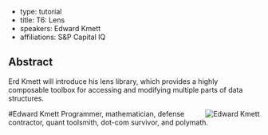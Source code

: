 - type: tutorial
- title: T6: Lens
- speakers: Edward Kmett
- affiliations: S&P Capital IQ

## Abstract
Erd Kmett will introduce his lens library, which provides a highly
composable toolbox for accessing and modifying multiple parts of data
structures.

#Edward Kmett
<img align="right" src="img/edward-kmett.jpg" alt="Edward Kmett"></img>
Programmer, mathematician, defense contractor, quant
toolsmith, dot-com survivor, and polymath.
